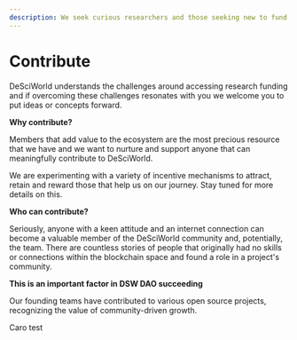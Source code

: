 ```yaml
---
description: We seek curious researchers and those seeking new to fund open research.
---
```


# Contribute

DeSciWorld understands the challenges around accessing research funding and if overcoming these challenges resonates with you we welcome you to put ideas or concepts forward.&#x20;

**Why contribute?**

Members that add value to the ecosystem are the most precious resource that we have and we want to nurture and support anyone that can meaningfully contribute to DeSciWorld.

We are experimenting with a variety of incentive mechanisms to attract, retain and reward those that help us on our journey. Stay tuned for more details on this.

**Who can contribute?**

Seriously, anyone with a keen attitude and an internet connection can become a valuable member of the DeSciWorld community and, potentially, the team. There are countless stories of people that originally had no skills or connections within the blockchain space and found a role in a project's community.

**This is an important factor in DSW DAO succeeding**

Our founding teams have contributed to various open source projects, recognizing the value of community-driven growth.

Caro test
